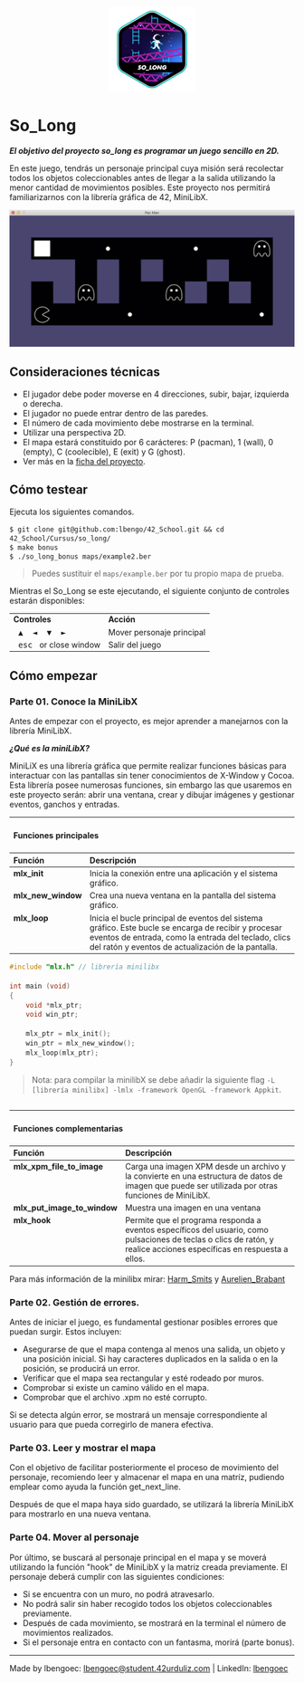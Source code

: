 <p align="center">
  <img src="https://github.com/lbengo/42_School/blob/main/42_badges/so_longe.png" alt="so_long 42 project badge"/>
</p>

# So_Long

***El objetivo del proyecto so_long es programar un juego sencillo en 2D.***

En este juego, tendrás un personaje principal cuya misión será recolectar todos los objetos coleccionables antes de llegar a la salida utilizando la menor cantidad de movimientos posibles. Este proyecto nos permitirá familiarizarnos con la librería gráfica de 42, MiniLibX.

<p align="center">
  <img src="https://github.com/lbengo/42_School/blob/main/Cursus/so_long/Readme_img/Game.png" alt="so_long game"/>
</p>

## Consideraciones técnicas
- El jugador debe poder moverse en 4 direcciones, subir, bajar, izquierda o derecha.
- El jugador no puede entrar dentro de las paredes.
- El número de cada movimiento debe mostrarse en la terminal.
- Utilizar una perspectiva 2D.
- El mapa estará constituido por 6 carácteres: P (pacman), 1 (wall), 0 (empty), C (coolecible), E (exit) y G (ghost).
- Ver más en la [ficha del proyecto](https://github.com/lbengo/42_School/blob/main/Cursus/so_long/Readme_img/So_Long_Subject.pdf).

## Cómo testear
Ejecuta los siguientes comandos.
```shell
$ git clone git@github.com:lbengo/42_School.git && cd 42_School/Cursus/so_long/
$ make bonus
$ ./so_long_bonus maps/example2.ber
```
> Puedes sustituir el `maps/example.ber` por tu propio mapa de prueba.

Mientras el So_Long se este ejecutando, el siguiente conjunto de controles estarán disponibles:

<table>
  <tr><td><strong>Controles</strong></td><td><strong>Acción</strong></td></tr>
  <tr><td><kbd>&nbsp;▲&nbsp;</kbd><kbd>&nbsp;◄&nbsp;</kbd><kbd>&nbsp;▼&nbsp;</kbd><kbd>&nbsp;►&nbsp;</kbd></td><td>Mover personaje principal</td></tr>
  <tr><td><kbd>&nbsp;esc&nbsp;</kbd> or close window</td><td>Salir del juego</td></tr>
</table>

## Cómo empezar

### Parte 01. Conoce la MiniLibX
Antes de empezar con el proyecto, es mejor aprender a manejarnos con la librería MiniLibX.

***¿Qué es la miniLibX?***

MiniLiX es una librería gráfica que permite realizar funciones básicas para interactuar con las pantallas sin tener conocimientos de X-Window y Cocoa. Esta librería posee numerosas funciones, sin embargo las que usaremos en este proyecto serán: abrir una ventana, crear y dibujar imágenes y gestionar eventos, ganchos y entradas.

<table>
    <thead>
        <tr>
            <th colspan=2><h4 align="left">Funciones principales</h4></th>
        </tr>
        <tr>
            <th align="left">Función</th>
            <th align="left">Descripción</th>
        </tr>
    </thead>
    <tbody>
        <tr>
            <td valign="top"><b>mlx_init</b></td>
            <td valign="top">Inicia la conexión entre una aplicación y el sistema gráfico.</td>
        </tr>
		<tr>
            <td valign="top"><b>mlx_new_window</b></td>
            <td valign="top">Crea una nueva ventana en la pantalla del sistema gráfico.</td>
        </tr>
		<tr>
            <td valign="top"><b>mlx_loop</b></td>
            <td valign="top">Inicia el bucle principal de eventos del sistema gráfico. Este bucle se encarga de recibir y procesar eventos de entrada, como la entrada del teclado, clics del ratón y eventos de actualización de la pantalla.</td>
        </tr>
	</tbody>
<table>

```C
#include "mlx.h" // librería minilibx

int main (void)
{
	void *mlx_ptr;
	void win_ptr;

	mlx_ptr = mlx_init();
	win_ptr = mlx_new_window();
	mlx_loop(mlx_ptr);
}
```
> Nota: para compilar la minilibX se debe añadir la siguiente flag `-L [librería minilibx] -lmlx -framework OpenGL -framework Appkit`.

<table>
    <thead>
        <tr>
            <th colspan=2><h4 align="left">Funciones complementarias</h4></th>
        </tr>
        <tr>
            <th align="left">Función</th>
            <th align="left">Descripción</th>
        </tr>
    </thead>
    <tbody>
		<tr>
            <td valign="top"><b>mlx_xpm_file_to_image</b></td>
            <td valign="top">Carga una imagen XPM desde un archivo y la convierte en una estructura de datos de imagen que puede ser utilizada por otras funciones de MiniLibX.</td>
        </tr>
		<tr>
            <td valign="top"><b>mlx_put_image_to_window</b></td>
            <td valign="top">Muestra una imagen en una ventana</td>
        </tr>
		<tr>
            <td valign="top"><b>mlx_hook</b></td>
            <td valign="top">Permite que el programa responda a eventos específicos del usuario, como pulsaciones de teclas o clics de ratón, y realice acciones específicas en respuesta a ellos.</td>
        </tr>
	</tbody>
<table>

Para más información de la minilibx mirar: [Harm_Smits](https://harm-smits.github.io/42docs/libs/minilibx) y [Aurelien_Brabant](https://aurelienbrabant.fr/blog/getting-started-with-the-minilibx)

### Parte 02. Gestión de errores.

Antes de iniciar el juego, es fundamental gestionar posibles errores que puedan surgir. Estos incluyen:

- Asegurarse de que el mapa contenga al menos una salida, un objeto y una posición inicial. Si hay caracteres duplicados en la salida o en la posición, se producirá un error.
- Verificar que el mapa sea rectangular y esté rodeado por muros.
- Comprobar si existe un camino válido en el mapa.
- Comprobar que el archivo .xpm no esté corrupto.

Si se detecta algún error, se mostrará un mensaje correspondiente al usuario para que pueda corregirlo de manera efectiva.

### Parte 03. Leer y mostrar el mapa

Con el objetivo de facilitar posteriormente el proceso de movimiento del personaje, recomiendo leer y almacenar el mapa en una matríz, pudiendo emplear como ayuda la función get_next_line.

Después de que el mapa haya sido guardado, se utilizará la librería MiniLibX para mostrarlo en una nueva ventana.


### Parte 04. Mover al personaje

Por último, se buscará al personaje principal en el mapa y se moverá utilizando la función "hook" de MiniLibX y la matriz creada previamente. El personaje deberá cumplir con las siguientes condiciones:

- Si se encuentra con un muro, no podrá atravesarlo.
- No podrá salir sin haber recogido todos los objetos coleccionables previamente.
- Después de cada movimiento, se mostrará en la terminal el número de movimientos realizados.
- Si el personaje entra en contacto con un fantasma, morirá (parte bonus).

---
Made by lbengoec: lbengoec@student.42urduliz.com | LinkedIn: [lbengoec](https://www.linkedin.com/in/laura-bengoechea-navarro/)

